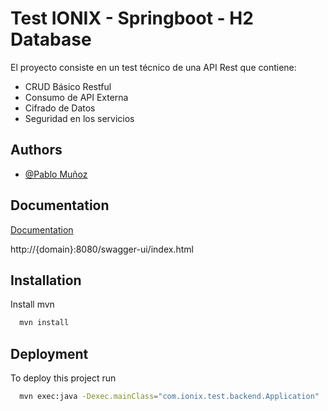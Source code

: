 
# Test IONIX - Springboot - H2 Database

El proyecto consiste en un test técnico de una API Rest que contiene:
- CRUD Básico Restful
- Consumo de API Externa
- Cifrado de Datos
- Seguridad en los servicios




## Authors

- [@Pablo Muñoz](https://gitlab.com/pmunozdevmun/ionix-test)


## Documentation

[Documentation](https://linktodocumentation)

http://{domain}:8080/swagger-ui/index.html
## Installation

Install mvn

```bash
  mvn install 
```

## Deployment

To deploy this project run

```bash
  mvn exec:java -Dexec.mainClass="com.ionix.test.backend.Application"
```

